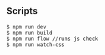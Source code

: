 ## Scripts

```
$ npm run dev  
$ npm run build
$ npm run flow //runs js check
$ npm run watch-css
```